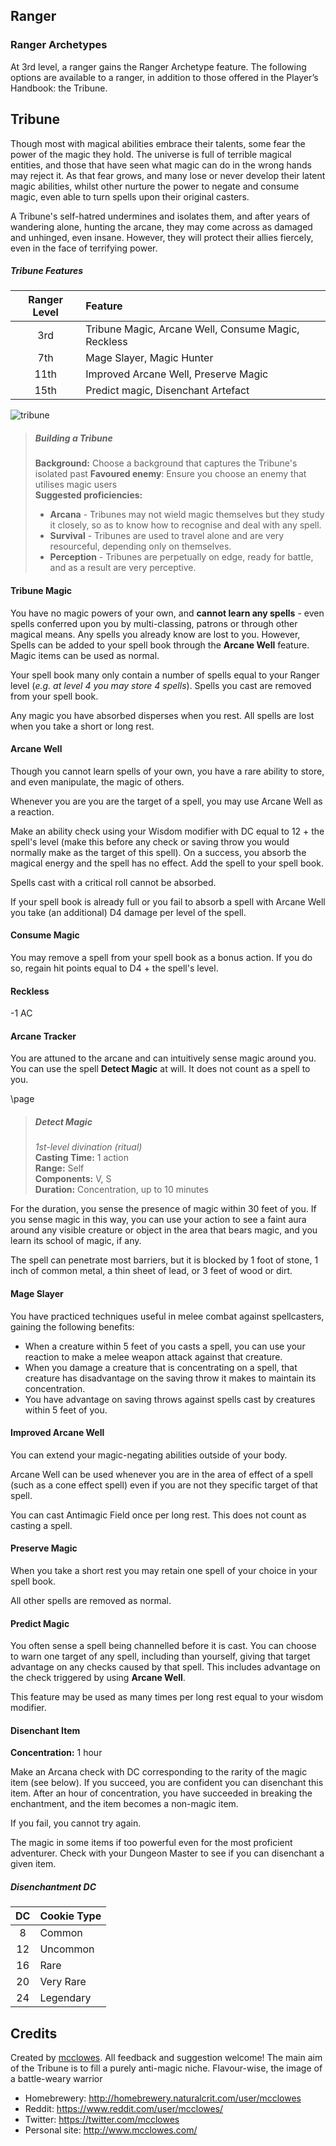 ## Ranger

### Ranger Archetypes

At 3rd level, a ranger gains the Ranger Archetype feature. The following options are available to a ranger, in addition to those offered in the Player’s Handbook: the Tribune.

## Tribune

Though most with magical abilities embrace their talents, some fear the power of the magic they hold. The universe is full of terrible magical entities, and those that have seen what magic can do in the wrong hands may reject it. As that fear grows, and many lose or never develop their latent magic abilities, whilst other nurture the power to negate and consume magic, even able to turn spells upon their original casters.

A Tribune's self-hatred undermines and isolates them, and after years of wandering alone, hunting the arcane, they may come across as damaged and unhinged, even insane. However, they will protect their allies fiercely, even in the face of terrifying power.

##### Tribune Features

| Ranger Level | Feature                                             |
| :---------------: | :-------------------------------------------------- |
|        3rd        | Tribune Magic, Arcane Well, Consume Magic, Reckless |
|        7th        | Mage Slayer, Magic Hunter                           |
|       11th        | Improved Arcane Well, Preserve Magic                |
|       15th        | Predict magic, Disenchant Artefact                  |

![tribune](./assetts/tribune.png)

> ##### Building a Tribune
>
> __Background:__ Choose a background that captures the Tribune's isolated past
> __Favoured enemy__: Ensure you choose an enemy that utilises magic users  
> __Suggested proficiencies:__
>
> - __Arcana__ - Tribunes may not wield magic themselves but they study it closely, so as to know how to recognise and deal with any spell.
> - __Survival__ - Tribunes are used to travel alone and are very resourceful, depending only on themselves.
> - __Perception__ - Tribunes are perpetually on edge, ready for battle, and as a result are very perceptive.

#### Tribune Magic

You have no magic powers of your own, and __cannot learn any spells__ - even spells conferred upon you by multi-classing, patrons or through other magical means. Any spells you already know are lost to you. However, Spells can be added to your spell book through the __Arcane Well__ feature. Magic items can be used as normal.

Your spell book many only contain a number of spells equal to your Ranger level (_e.g. at level 4 you may store 4 spells_). Spells you cast are removed from your spell book.

Any magic you have absorbed disperses when you rest. All spells are lost when you take a short or long rest.

#### Arcane Well

Though you cannot learn spells of your own, you have a rare ability to store, and even manipulate, the magic of others.

Whenever you are you are the target of a spell, you may use Arcane Well as a reaction.

Make an ability check using your Wisdom modifier with DC equal to 12 + the spell's level (make this before any check or saving throw you would normally make as the target of this spell). On a success, you absorb the magical energy and the spell has no effect. Add the spell to your spell book.

Spells cast with a critical roll cannot be absorbed.

If your spell book is already full or you fail to absorb a spell with Arcane Well you take (an additional) D4 damage per level of the spell.

#### Consume Magic

You may remove a spell from your spell book as a bonus action. If you do so, regain hit points equal to D4 + the spell's level.

#### Reckless

-1 AC

#### Arcane Tracker

You are attuned to the arcane and can intuitively sense magic around you. You can use the spell __Detect Magic__ at will. It does not count as a spell to you.

\page

> ##### Detect Magic
>
> _1st-level divination (ritual)_  
> __Casting Time:__ 1 action  
> __Range:__ Self  
> __Components:__ V, S  
> __Duration:__ Concentration, up to 10 minutes

For the duration, you sense the presence of magic within 30 feet of you. If you sense magic in this way, you can use your action to see a faint aura around any visible creature or object in the area that bears magic, and you learn its school of magic, if any.

The spell can penetrate most barriers, but it is blocked by 1 foot of stone, 1 inch of common metal, a thin sheet of lead, or 3 feet of wood or dirt.

#### Mage Slayer

You have practiced techniques useful in melee combat against spellcasters, gaining the following benefits:

- When a creature within 5 feet of you casts a spell, you can use your reaction to make a melee weapon attack against that creature.
- When you damage a creature that is concentrating on a spell, that creature has disadvantage on the saving throw it makes to maintain its concentration.
- You have advantage on saving throws against spells cast by creatures within 5 feet of you.

#### Improved Arcane Well

You can extend your magic-negating abilities outside of your body.

Arcane Well can be used whenever you are in the area of effect of a spell (such as a cone effect spell) even if you are not they specific target of that spell.

You can cast Antimagic Field once per long rest. This does not count as casting a spell.

#### Preserve Magic

When you take a short rest you may retain one spell of your choice in your spell book.

All other spells are removed as normal.

#### Predict Magic

You often sense a spell being channelled before it is cast. You can choose to warn one target of any spell, including than yourself, giving that target advantage on any checks caused by that spell. This includes advantage on the check triggered by using __Arcane Well__.

This feature may be used as many times per long rest equal to your wisdom modifier.

#### Disenchant Item

__Concentration:__ 1 hour

Make an Arcana check with DC corresponding to the rarity of the magic item (see below). If you succeed, you are confident you can disenchant this item. After an hour of concentration, you have succeeded in breaking the enchantment, and the item becomes a non-magic item.

If you fail, you cannot try again.

The magic in some items if too powerful even for the most proficient adventurer. Check with your Dungeon Master to see if you can disenchant a given item.

##### Disenchantment DC

| DC  | Cookie Type |
| :-: | :---------- |
|  8  | Common      |
| 12  | Uncommon    |
| 16  | Rare        |
| 20  | Very Rare   |
| 24  | Legendary   |

## Credits

Created by [mcclowes](http://homebrewery.naturalcrit.com/user/mcclowes). All feedback and suggestion welcome! The main aim of the Tribune is to fill a purely anti-magic niche. Flavour-wise, the image of a battle-weary warrior

- Homebrewery: <http://homebrewery.naturalcrit.com/user/mcclowes>
- Reddit: <https://www.reddit.com/user/mcclowes/>
- Twitter: <https://twitter.com/mcclowes>
- Personal site: <http://www.mcclowes.com/>
